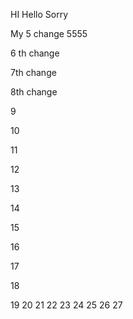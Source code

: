 
HI Hello Sorry

My 5 change  5555

6 th change


7th change

8th change


9

10

11

12

13

14

15

16

17

18

19
20
21
22
23
24
25
26
27
